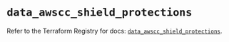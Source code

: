 # `data_awscc_shield_protections`

Refer to the Terraform Registry for docs: [`data_awscc_shield_protections`](https://registry.terraform.io/providers/hashicorp/awscc/0.70.0/docs/data-sources/shield_protections).
